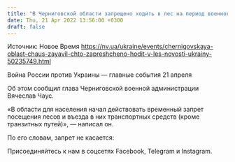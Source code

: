 ```yaml
---
title: "В Черниговской области запрещено ходить в лес на период военного положения — ОВА"
date: Thu, 21 Apr 2022 13:56:00 +0300
draft: false
---
```

Источник: Новое Время https://nv.ua/ukraine/events/chernigovskaya-oblast-chaus-zayavil-chto-zapreshcheno-hodit-v-les-novosti-ukrainy-50235749.html


Война России против Украины — главные события 21 апреля

Об этом сообщил глава Черниговской военной администрации Вячеслав Чаус.

«В области для населения начал действовать временный запрет посещения лесов и въезда в них транспортных средств (кроме транзитных путей)», — написал он.

По его словам, запрет не касается:

Присоединяйтесь к нам в соцсетях Facebook, Telegram и Instagram.
